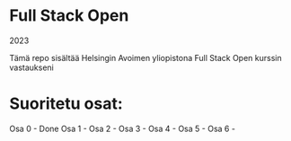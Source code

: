 # Full Stack Open
2023

Tämä repo sisältää Helsingin Avoimen yliopistona Full Stack Open kurssin vastaukseni

# Suoritetu osat:

Osa 0 - Done
Osa 1 -
Osa 2 -
Osa 3 -
Osa 4 -
Osa 5 -
Osa 6 -

